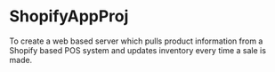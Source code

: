 # ShopifyAppProj

To	create	a	web	based	server	which	pulls	product	information	from	a	Shopify	based	POS	
system	and	updates	inventory	every	time	a	sale	is	made.

